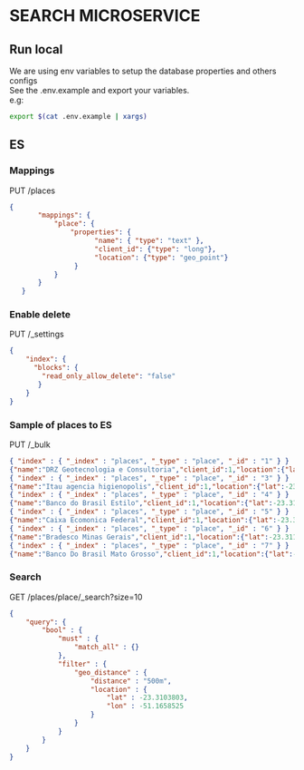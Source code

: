 # SEARCH MICROSERVICE

## Run local
We are using env variables to setup the database properties and others configs  
See the .env.example and export your variables.  
e.g:    
```bash
export $(cat .env.example | xargs)
```

## ES
### Mappings
PUT /places
```json
{
       "mappings": {
           "place": {
               "properties": {
                     "name": { "type": "text" },
                     "client_id": {"type": "long"},
                     "location": {"type": "geo_point"}
                }
           }
       }
   }
```

### Enable delete
PUT /_settings
```json
{
    "index": {
      "blocks": {
        "read_only_allow_delete": "false"
       }
    }
}
```

### Sample of places to ES
PUT /_bulk

```json
{ "index" : { "_index" : "places", "_type" : "place", "_id" : "1" } }
{"name":"DRZ Geotecnologia e Consultoria","client_id":1,"location":{"lat":-23.3103803,"lon":-51.1658525}}
{ "index" : { "_index" : "places", "_type" : "place", "_id" : "3" } }
{"name":"Itau agencia higienopolis","client_id":1,"location":{"lat":-23.3103803,"lon":-51.1763226}}
{ "index" : { "_index" : "places", "_type" : "place", "_id" : "4" } }
{"name":"Banco do Brasil Estilo","client_id":1,"location":{"lat":-23.3103803,"lon":-51.1667319}}
{ "index" : { "_index" : "places", "_type" : "place", "_id" : "5" } }
{"name":"Caixa Ecomonica Federal","client_id":1,"location":{"lat":-23.3114913,"lon":-51.1660693}}
{ "index" : { "_index" : "places", "_type" : "place", "_id" : "6" } }
{"name":"Bradesco Minas Gerais","client_id":1,"location":{"lat":-23.3116208,"lon":-51.1572625}}
{ "index" : { "_index" : "places", "_type" : "place", "_id" : "7" } }
{"name":"Banco Do Brasil Mato Grosso","client_id":1,"location":{"lat":-23.3116208,"lon":-51.1572625}}
```

### Search
GET /places/place/_search?size=10
```json
{
    "query": {
        "bool" : {
            "must" : {
                "match_all" : {}
            },
            "filter" : {
                "geo_distance" : {
                    "distance" : "500m",
                    "location" : {
                        "lat" : -23.3103803,
                        "lon" : -51.1658525
                    }
                }
            }
        }
    }
}

```